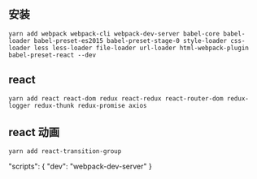## 安装
```
yarn add webpack webpack-cli webpack-dev-server babel-core babel-loader babel-preset-es2015 babel-preset-stage-0 style-loader css-loader less less-loader file-loader url-loader html-webpack-plugin babel-preset-react --dev
```

## react

```
yarn add react react-dom redux react-redux react-router-dom redux-logger redux-thunk redux-promise axios 
```

## react 动画
```
yarn add react-transition-group 
```


"scripts": {
    "dev": "webpack-dev-server"
}